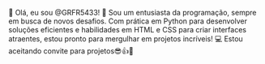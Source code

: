 👋 Olá, eu sou @GRFR5433! 🚀 Sou um entusiasta da programação, sempre em busca de novos desafios. Com prática em Python para desenvolver soluções eficientes e habilidades em HTML e CSS para criar interfaces atraentes, estou pronto para mergulhar em projetos incríveis! 💻 Estou aceitando convite para projetos😎👍🌟
